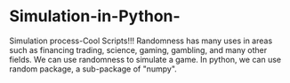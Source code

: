 # Simulation-in-Python-
Simulation process-Cool Scripts!!! Randomness has many uses in areas such as financing trading, science, gaming, gambling, and many other fields. We can use randomness to simulate a game. In python, we can use random package, a sub-package of "numpy". 
